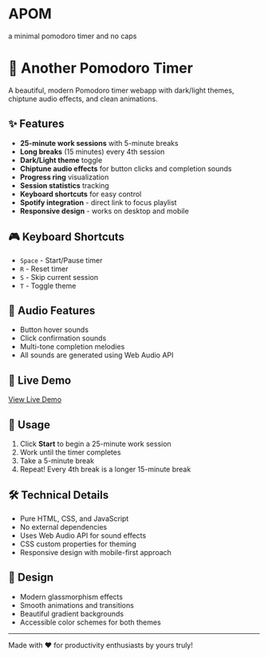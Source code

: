 # APOM
a minimal pomodoro timer and no caps 
# 🍅 Another Pomodoro Timer

A beautiful, modern Pomodoro timer webapp with dark/light themes, chiptune audio effects, and clean animations.

## ✨ Features

- **25-minute work sessions** with 5-minute breaks
- **Long breaks** (15 minutes) every 4th session
- **Dark/Light theme** toggle
- **Chiptune audio effects** for button clicks and completion sounds
- **Progress ring** visualization
- **Session statistics** tracking
- **Keyboard shortcuts** for easy control
- **Spotify integration** - direct link to focus playlist
- **Responsive design** - works on desktop and mobile

## 🎮 Keyboard Shortcuts

- `Space` - Start/Pause timer
- `R` - Reset timer
- `S` - Skip current session
- `T` - Toggle theme

## 🎵 Audio Features

- Button hover sounds
- Click confirmation sounds
- Multi-tone completion melodies
- All sounds are generated using Web Audio API

## 🚀 Live Demo

[View Live Demo](https://yourusername.github.io/repository-name)

## 📱 Usage

1. Click **Start** to begin a 25-minute work session
2. Work until the timer completes
3. Take a 5-minute break
4. Repeat! Every 4th break is a longer 15-minute break

## 🛠️ Technical Details

- Pure HTML, CSS, and JavaScript
- No external dependencies
- Uses Web Audio API for sound effects
- CSS custom properties for theming
- Responsive design with mobile-first approach

## 🎨 Design

- Modern glassmorphism effects
- Smooth animations and transitions
- Beautiful gradient backgrounds
- Accessible color schemes for both themes

---

Made with ❤️ for productivity enthusiasts by yours truly!

